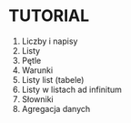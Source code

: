 TUTORIAL
========

 1. Liczby i napisy
 2. Listy
 3. Pętle
 4. Warunki
 5. Listy list (tabele)
 6. Listy w listach ad infinitum
 7. Słowniki
 8. Agregacja danych

